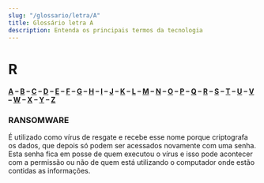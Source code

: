 ```yaml
---
slug: "/glossario/letra/A"
title: Glossário letra A
description: Entenda os principais termos da tecnologia
---
```


# R

#### [A](./A) – [B](./B) – [C](./C) – [D](./D) – [E](./E) – [F](./F) – [G](./G) – [H](./H) – [I](./I) – [J](./J) – [K](./K) – [L](./L) – [M](./M) – [N](./N) – [O](./O) – [P](./P) – [Q](./Q) – [R](./R) – [S](./S) – [T](./T) – [U](./U) – [V](./V) – [W](./W) – [X](./X) – [Y](./Y) – [Z](./Z)

### RANSOMWARE

É utilizado como vírus de resgate e recebe esse nome porque criptografa os dados, que depois só podem ser acessados novamente com uma senha. Esta senha fica em posse de quem executou o vírus e isso pode acontecer com a permissão ou não de quem está utilizando o computador onde estão contidas as informações.
